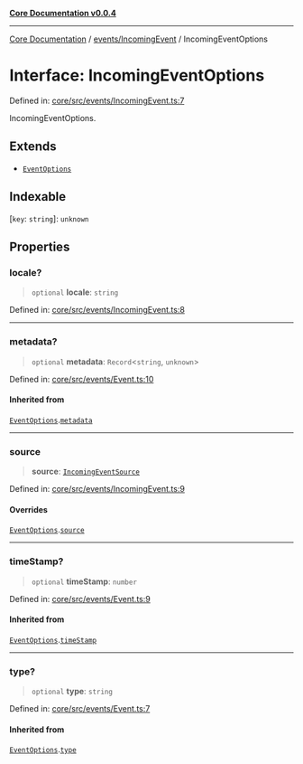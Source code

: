 [**Core Documentation v0.0.4**](../../../README.md)

***

[Core Documentation](../../../modules.md) / [events/IncomingEvent](../README.md) / IncomingEventOptions

# Interface: IncomingEventOptions

Defined in: [core/src/events/IncomingEvent.ts:7](https://github.com/stonemjs/core/blob/e4675fc5d1a8e120fdb4d54e226a2496fdda3681/src/events/IncomingEvent.ts#L7)

IncomingEventOptions.

## Extends

- [`EventOptions`](../../Event/interfaces/EventOptions.md)

## Indexable

\[`key`: `string`\]: `unknown`

## Properties

### locale?

> `optional` **locale**: `string`

Defined in: [core/src/events/IncomingEvent.ts:8](https://github.com/stonemjs/core/blob/e4675fc5d1a8e120fdb4d54e226a2496fdda3681/src/events/IncomingEvent.ts#L8)

***

### metadata?

> `optional` **metadata**: `Record`\<`string`, `unknown`\>

Defined in: [core/src/events/Event.ts:10](https://github.com/stonemjs/core/blob/e4675fc5d1a8e120fdb4d54e226a2496fdda3681/src/events/Event.ts#L10)

#### Inherited from

[`EventOptions`](../../Event/interfaces/EventOptions.md).[`metadata`](../../Event/interfaces/EventOptions.md#metadata)

***

### source

> **source**: [`IncomingEventSource`](../../../declarations/interfaces/IncomingEventSource.md)

Defined in: [core/src/events/IncomingEvent.ts:9](https://github.com/stonemjs/core/blob/e4675fc5d1a8e120fdb4d54e226a2496fdda3681/src/events/IncomingEvent.ts#L9)

#### Overrides

[`EventOptions`](../../Event/interfaces/EventOptions.md).[`source`](../../Event/interfaces/EventOptions.md#source)

***

### timeStamp?

> `optional` **timeStamp**: `number`

Defined in: [core/src/events/Event.ts:9](https://github.com/stonemjs/core/blob/e4675fc5d1a8e120fdb4d54e226a2496fdda3681/src/events/Event.ts#L9)

#### Inherited from

[`EventOptions`](../../Event/interfaces/EventOptions.md).[`timeStamp`](../../Event/interfaces/EventOptions.md#timestamp)

***

### type?

> `optional` **type**: `string`

Defined in: [core/src/events/Event.ts:7](https://github.com/stonemjs/core/blob/e4675fc5d1a8e120fdb4d54e226a2496fdda3681/src/events/Event.ts#L7)

#### Inherited from

[`EventOptions`](../../Event/interfaces/EventOptions.md).[`type`](../../Event/interfaces/EventOptions.md#type)
